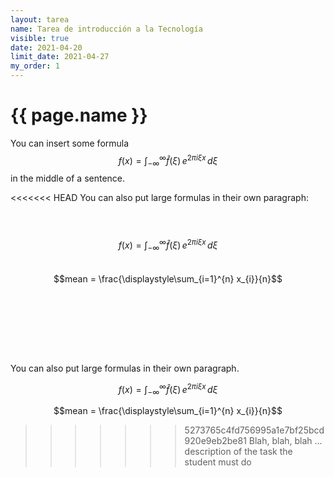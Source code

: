 ```yaml
---
layout: tarea
name: Tarea de introducción a la Tecnología
visible: true
date: 2021-04-20
limit_date: 2021-04-27
my_order: 1
---
```


# {{ page.name }}

You can insert some formula $$f(x) = \int_{-\infty}^\infty \hat f(\xi)\,e^{2 \pi i \xi x} \,d\xi$$ in the middle of a sentence.

<<<<<<< HEAD
You can also put large formulas in their own paragraph:

<br><br>
$$f(x) = \int_{-\infty}^\infty \hat f(\xi)\,e^{2 \pi i \xi x} \,d\xi$$
<br>
$$mean = \frac{\displaystyle\sum_{i=1}^{n} x_{i}}{n}$$

<br><br>
=======
You can also put large formulas in their own paragraph.

$$f(x) = \int_{-\infty}^\infty \hat f(\xi)\,e^{2 \pi i \xi x} \,d\xi$$

$$mean = \frac{\displaystyle\sum_{i=1}^{n} x_{i}}{n}$$

>>>>>>> 5273765c4fd756995a1e7bf25bcd920e9eb2be81
Blah, blah, blah ... description of the task the student must do
